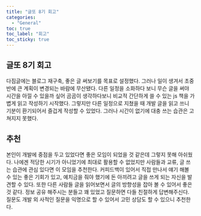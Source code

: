 ```yaml
---
title: "글또 8기 회고"
categories:
  - "General"
toc: true
toc_label: "회고"
toc_sticky: true
---
```


## 글또 8기 회고

다짐글에는 블로그 재구축, 좋은 글 써보기를 목표로 설정했다. 그러나 일이 생겨서 초중반에 큰 계획이 변경되는 바람에 무산됐다. 다른 일정을 소화하다 보니 무슨 글을 써야 시간을 아낄 수 있을까 싶어 곰곰이 생각하다보니 비교적 간단하게 쓸 수 있는 js 책을 가볍게 읽고 작성하기 시작했다. 그렇지만 다른 일정으로 지쳤을 때 개발 글을 읽고 쓰니 기분이 환기되어서 즐겁게 작성할 수 있었다. 그러나 시간이 없기에 대충 쓰는 습관은 고쳐지지 못했다.

## 추천

본인이 개발에 중점을 두고 있었다면 좋은 모임이 되었을 것 같은데 그렇지 못해 아쉬웠다. 나에겐 적당한 시기가 아니었기에 최대로 활용할 수 없었지만 사람들과 교류, 글 쓰는 습관에 관심 있다면 이 모임을 추천한다. 커피드백이 있어서 직접 만나서 얘기 해볼 수 있는 좋은 기회가 있고, 예치금을 줘야 했기에 돈 아끼려고 글을 쓰게 되는 자신을 발견할 수 있다. 또한 다른 사람들 글을 읽어보면서 글의 방향성을 잡아 볼 수 있어서 좋은 것 같다. 정보 공유 해주시는 분들고 꽤 있었고 질문하면 다들 친절하게 답변해주신다. 질문도 개발 외 사적인 질문을 익명으로 할 수 있어서 고민 상담도 할 수 있으니 추천한다.
